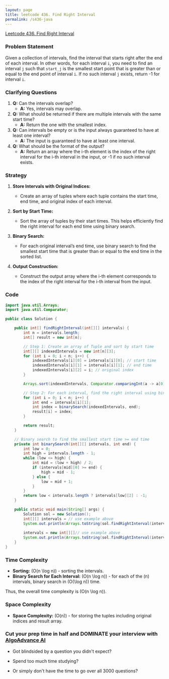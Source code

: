 ```yaml
---
layout: page
title: leetcode 436. Find Right Interval
permalink: /s436-java
---
```

[Leetcode 436. Find Right Interval](https://algoadvance.github.io/algoadvance/l436)
### Problem Statement

Given a collection of intervals, find the interval that starts right after the end of each interval. In other words, for each interval `i`, you need to find an interval `j` such that `start_j` is the smallest start point that is greater than or equal to the end point of interval `i`. If no such interval `j` exists, return -1 for interval `i`.

### Clarifying Questions

1. **Q:** Can the intervals overlap?
   - **A:** Yes, intervals may overlap.
2. **Q:** What should be returned if there are multiple intervals with the same start time?
   - **A:** Return the one with the smallest index.
3. **Q:** Can intervals be empty or is the input always guaranteed to have at least one interval?
   - **A:** The input is guaranteed to have at least one interval.
4. **Q:** What should be the format of the output?
   - **A:** Return an array where the i-th element is the index of the right interval for the i-th interval in the input, or -1 if no such interval exists.

### Strategy

1. **Store Intervals with Original Indices:**
   - Create an array of tuples where each tuple contains the start time, end time, and original index of each interval.
   
2. **Sort by Start Time:**
   - Sort the array of tuples by their start times. This helps efficiently find the right interval for each end time using binary search.

3. **Binary Search:**
   - For each original interval’s end time, use binary search to find the smallest start time that is greater than or equal to the end time in the sorted list.

4. **Output Construction:**
   - Construct the output array where the i-th element corresponds to the index of the right interval for the i-th interval from the input.

### Code

```java
import java.util.Arrays;
import java.util.Comparator;

public class Solution {

    public int[] findRightInterval(int[][] intervals) {
        int n = intervals.length;
        int[] result = new int[n];

        // Step 1: Create an array of Tuple and sort by start time
        int[][] indexedIntervals = new int[n][3];
        for (int i = 0; i < n; i++) {
            indexedIntervals[i][0] = intervals[i][0]; // start time
            indexedIntervals[i][1] = intervals[i][1]; // end time
            indexedIntervals[i][2] = i; // original index
        }

        Arrays.sort(indexedIntervals, Comparator.comparingInt(a -> a[0]));

        // Step 2: For each interval, find the right interval using binary search
        for (int i = 0; i < n; i++) {
            int end = intervals[i][1];
            int index = binarySearch(indexedIntervals, end);
            result[i] = index;
        }

        return result;
    }

    // Binary search to find the smallest start time >= end time
    private int binarySearch(int[][] intervals, int end) {
        int low = 0;
        int high = intervals.length - 1;
        while (low <= high) {
            int mid = (low + high) / 2;
            if (intervals[mid][0] >= end) {
                high = mid - 1;
            } else {
                low = mid + 1;
            }
        }
        return low < intervals.length ? intervals[low][2] : -1;
    }

    public static void main(String[] args) {
        Solution sol = new Solution();
        int[][] intervals = // use example above
        System.out.println(Arrays.toString(sol.findRightInterval(intervals))); // Output: [-1, 0, 1]
        
        intervals = new int[][]// use example above
        System.out.println(Arrays.toString(sol.findRightInterval(intervals))); // Output: [2, 2, -1]
    }
}
```

### Time Complexity

- **Sorting:** \(O(n \log n)\) - sorting the intervals.
- **Binary Search for Each Interval:** \(O(n \log n)\) - for each of the \(n\) intervals, binary search in \(O(\log n)\) time.

Thus, the overall time complexity is \(O(n \log n)\).

### Space Complexity

- **Space Complexity:** \(O(n)\) - for storing the tuples including original indices and result array.


### Cut your prep time in half and DOMINATE your interview with [AlgoAdvance AI](https://algoAdvance.com)

- Got blindsided by a question you didn't expect?

- Spend too much time studying?

- Or simply don't have the time to go over all 3000 questions?

